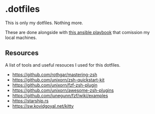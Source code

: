 # .dotfiles
This is only my dotfiles. Nothing more.

These are done alongside with [this ansible playbook](https://github.com/dobleme/home.local)
that comission my local machines.

## Resources
A list of tools and useful resouces I used for this dotfiles.

- https://github.com/rothgar/mastering-zsh
- https://github.com/unixorn/zsh-quickstart-kit
- https://github.com/unixorn/fzf-zsh-plugin
- https://github.com/unixorn/awesome-zsh-plugins
- https://github.com/junegunn/fzf/wiki/examples
- https://starship.rs
- https://sw.kovidgoyal.net/kitty
